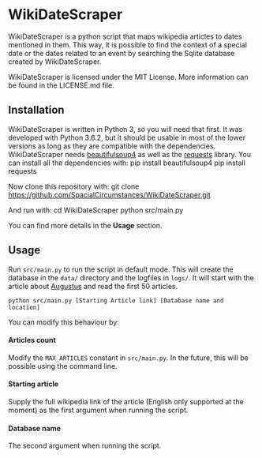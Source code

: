 # WikiDateScraper
WikiDateScraper is a python script that maps wikipedia articles to dates mentioned in them. This way, it is possible to find the context of a special date or the dates related to an event by searching the Sqlite database created by WikiDateScraper.

WikiDateScraper is licensed under the MIT License. More information can be found in the LICENSE.md file.

## Installation
WikiDateScraper is written in Python 3, so you will need that first. It was developed with Python 3.6.2, but it should be usable in most of the lower versions as long as they are compatible with the dependencies.
WikiDateScraper needs [beautifulsoup4](https://www.crummy.com/software/BeautifulSoup/) as well as the [requests](http://docs.python-requests.org/en/master/) library.
You can install all the dependencies with:
    pip install beautifulsoup4
    pip install requests

Now clone this repository with:
    git clone https://github.com/SpacialCircumstances/WikiDateScraper.git

And run with:
    cd WikiDateScraper
    python src/main.py

You can find more details in the **Usage** section.

## Usage
Run `src/main.py` to run the script in default mode.
This will create the database in the `data/` directory and the logfiles in `logs/`.
It will start with the article about [Augustus](https://en.wikipedia.org/wiki/Augustus) and read the first 50 articles.

    python src/main.py [Starting Article link] [Database name and location]
You can modify this behaviour by:

#### Articles count
Modify the `MAX_ARTICLES` constant in `src/main.py`.
In the future, this will be possible using the command line.

#### Starting article
Supply the full wikipedia link of the article (English only supported at the moment) as the first argument when running the script.

#### Database name
The second argument when running the script.